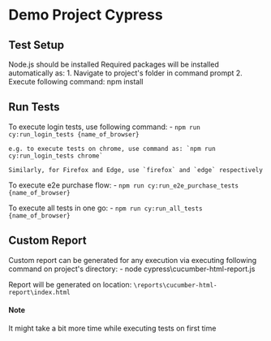 # Demo Project Cypress

## Test Setup

Node.js should be installed 
Required packages will be installed automatically as:
    1. Navigate to project's folder in command prompt
    2. Execute following command:
        npm install 

## Run Tests

To execute login tests, use following command:
    - `npm run cy:run_login_tests {name_of_browser}`
    
    e.g. to execute tests on chrome, use command as: `npm run cy:run_login_tests chrome`
    
    Similarly, for Firefox and Edge, use `firefox` and `edge` respectively


To execute e2e purchase flow:
    - `npm run cy:run_e2e_purchase_tests {name_of_browser}`

To execute all tests in one go:
    - `npm run cy:run_all_tests {name_of_browser}`

## Custom Report

Custom report can be generated for any execution via executing following command on project's directory:
    - node cypress\cucumber-html-report.js

Report will be generated on location: `\reports\cucumber-html-report\index.html`

#### Note
It might take a bit more time while executing tests on first time
